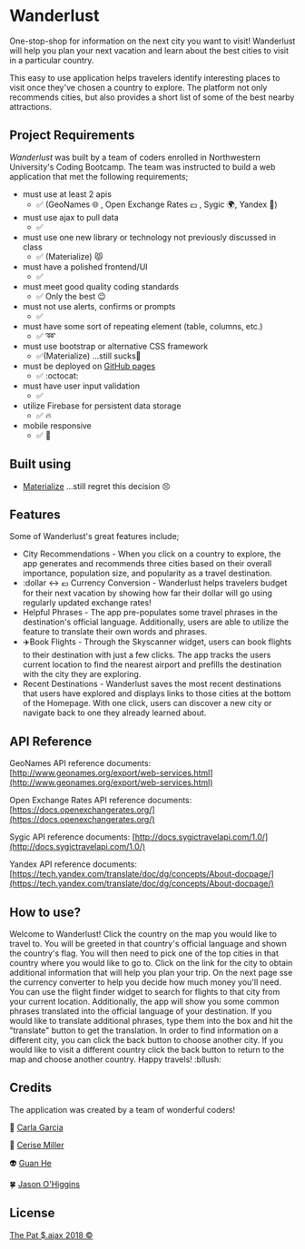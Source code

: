# Wanderlust
One-stop-shop for information on the next city you want to visit! Wanderlust will help you plan your next vacation and learn about the best cities to visit in a particular country. 

This easy to use application helps travelers identify interesting places to visit once they've chosen a country to explore. The platform not only recommends cities, but also provides a short list of some of the best nearby attractions. 

## Project Requirements
*Wanderlust* was built by a team of coders enrolled in Northwestern University's Coding Bootcamp. The team was instructed to build a web application that met the following requirements;
- must use at least 2 apis
  - :white_check_mark: (GeoNames :globe_with_meridians: , Open Exchange Rates :yen: , Sygic :earth_africa:, Yandex :memo:)
- must use ajax to pull data
   - :white_check_mark:
- must use one new library or technology not previously discussed in class
  - :white_check_mark: (Materialize) :pouting_cat:
- must have a polished frontend/UI
  - :white_check_mark:
- must meet good quality coding standards
  - :white_check_mark: Only the best :wink:
- must not use alerts, confirms or prompts
  - :white_check_mark:
- must have some sort of repeating element (table, columns, etc.)
  - :white_check_mark: :loop:
- must use bootstrap or alternative CSS framework
  - :white_check_mark:(Materialize) ...still sucks:poop:
- must be deployed on [GitHub pages](https://patsajax.github.io/wanderlust/)
  - :white_check_mark: :octocat:
- must have user input validation
  - :white_check_mark:
- utilize Firebase for persistent data storage
  - :white_check_mark: :fire:
- mobile responsive
  - :white_check_mark: :iphone:



## Built using
- [Materialize](http://materializecss.com/) ...still regret this decision :persevere:

## Features
Some of Wanderlust's great features include;
- City Recommendations - When you click on a country to explore, the app generates and recommends three cities based on their overall importance, population size, and popularity as a travel destination.
- :dollar <-> :euro: Currency Conversion - Wanderlust helps travelers budget for their next vacation by showing how far their dollar will go using regularly updated exchange rates!
- Helpful Phrases - The app pre-populates some travel phrases in the destination's official language. Additionally, users are able to utilize the feature to translate their own words and phrases.
- :airplane:Book Flights - Through the Skyscanner widget, users can book flights to their destination with just a few clicks. The app tracks the users current location to find the nearest airport and prefills the destination with the city they are exploring. 
- Recent Destinations - Wanderlust saves the most recent destinations that users have explored and displays links to those cities at the bottom of the Homepage. With one click, users can discover a new city or navigate back to one they already learned about. 

## API Reference
GeoNames API reference documents:
[http://www.geonames.org/export/web-services.html](http://www.geonames.org/export/web-services.html)

Open Exchange Rates API reference documents: 
[https://docs.openexchangerates.org/](https://docs.openexchangerates.org/)

Sygic API reference documents:
[http://docs.sygictravelapi.com/1.0/](http://docs.sygictravelapi.com/1.0/)

Yandex API reference documents:
[https://tech.yandex.com/translate/doc/dg/concepts/About-docpage/](https://tech.yandex.com/translate/doc/dg/concepts/About-docpage/)

## How to use?
Welcome to Wanderlust! Click the country on the map you would like to travel to. You will be greeted in that country's official language and shown the country's flag. You will then need to pick one of the top cities in that country where you would like to go to. Click on the link for the city to obtain additional information that will help you plan your trip. On the next page sse the currency converter to help you decide how much money you'll need. You can use the flight finder widget to  search for flights to that city from your current location. Additionally, the app will show you some common phrases translated into the official language of your destination. If you would like to translate additional phrases, type them into the box and hit the "translate" button to get the translation. In order to find information on a different city, you can click the back button to choose another city. If you would like to visit a different country click the back button to return to the map and choose another country. Happy travels! :bllush:

## Credits
The application was created by a team of wonderful coders!

:ghost: [Carla Garcia](https://github.com/carladdg)

:beer: [Cerise Miller](https://github.com/cerisemiller)

:alien: [Guan He](https://github.com/heguanelvis)

:four_leaf_clover: [Jason O'Higgins](https://github.com/JasonOHiggins)

## License
[The Pat $.ajax 2018 ©](https://github.com/patsajax/wanderlust/tree/master)
